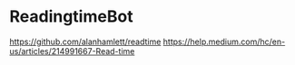 # ReadingtimeBot

https://github.com/alanhamlett/readtime
https://help.medium.com/hc/en-us/articles/214991667-Read-time
